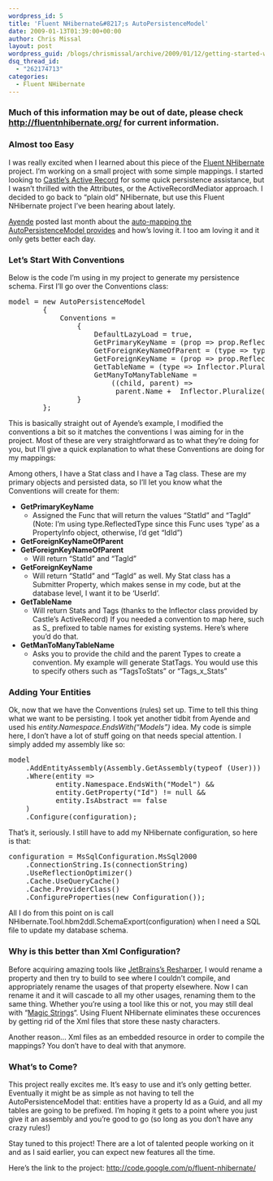 ```yaml
---
wordpress_id: 5
title: 'Fluent NHibernate&#8217;s AutoPersistenceModel'
date: 2009-01-13T01:39:00+00:00
author: Chris Missal
layout: post
wordpress_guid: /blogs/chrismissal/archive/2009/01/12/getting-started-with-fluent-nhibernate.aspx
dsq_thread_id:
  - "262174713"
categories:
  - Fluent NHibernate
---
```

### Much of this information may be out of date, please check <http://fluentnhibernate.org/> for current information.  


### Almost too Easy

I was really excited when I learned about this piece of the [Fluent NHibernate](http://code.google.com/p/fluent-nhibernate/) project. I&#8217;m working on a small project with some simple mappings. I started looking to [Castle&#8217;s Active Record](http://www.castleproject.org/activerecord/gettingstarted/index.html) for some quick persistence assistance, but I wasn&#8217;t thrilled with the Attributes, or the ActiveRecordMediator approach. I decided to go back to &#8220;plain old&#8221; NHibernate, but use this Fluent NHibernate project I&#8217;ve been hearing about lately.

[Ayende](http://wwww.ayende.com) posted last month about the [auto-mapping the AutoPersistenceModel provides](http://ayende.com/Blog/archive/2008/12/11/fluent-nhibernate.aspx) and how&#8217;s loving it. I too am loving it and it only gets better each day.

### Let&#8217;s Start With Conventions

Below is the code I&#8217;m using in my project to generate my persistence schema. First I&#8217;ll go over the Conventions class:

<pre>model = new AutoPersistenceModel<br />        {<br />            Conventions =<br />                {<br />                    DefaultLazyLoad = true,<br />                    GetPrimaryKeyName = (prop =&gt; prop.ReflectedType.Name + prop.Name),<br />                    GetForeignKeyNameOfParent = (type =&gt; type.Name + "Id"),<br />                    GetForeignKeyName = (prop =&gt; prop.ReflectedType.Name + "Id"),<br />                    GetTableName = (type =&gt; Inflector.Pluralize(type.Name)),<br />                    GetManyToManyTableName =<br />                        ((child, parent) =&gt;<br />                         parent.Name +  Inflector.Pluralize(child.Name))<br />                }<br />        };<br /></pre>

This is basically straight out of Ayende&#8217;s example, I modified the conventions a bit so it matches the conventions I was aiming for in the project. Most of these are very straightforward as to what they&#8217;re doing for you, but I&#8217;ll give a quick explanation to what these Conventions are doing for my mappings:

Among others, I have a Stat class and I have a Tag class. These are my primary objects and persisted data, so I&#8217;ll let you know what the Conventions will create for them: 

  * **GetPrimaryKeyName** 
      * Assigned the Func that will return the values &#8220;StatId&#8221; and &#8220;TagId&#8221; (Note: I&#8217;m using type.ReflectedType since this Func uses &#8216;type&#8217; as a PropertyInfo object, otherwise, I&#8217;d get &#8220;IdId&#8221;) 
  * **GetForeignKeyNameOfParent&nbsp;** 
  * **GetForeignKeyNameOfParent&nbsp;** 
      * Will return &#8220;StatId&#8221; and &#8220;TagId&#8221;
  * **GetForeignKeyName&nbsp;** 
      * Will return &#8220;StatId&#8221; and &#8220;TagId&#8221; as well. My Stat class has a Submitter Property, which makes sense in my code, but at the database level, I want it to be &#8216;UserId&#8217;. 
  * **GetTableName** 
      * Will return Stats and Tags (thanks to the Inflector class provided by Castle&#8217;s ActiveRecord) If you needed a convention to map here, such as S_ prefixed to table names for existing systems. Here&#8217;s where you&#8217;d do that.
  * **GetManToManyTableName** 
      * Asks you to provide the child and the parent Types to create a convention. My example will generate StatTags. You would use this to specify others such as &#8220;TagsToStats&#8221; or &#8220;Tags\_x\_Stats&#8221;

### Adding Your Entities

Ok, now that we have the Conventions (rules) set up. Time to tell this thing what we want to be persisting. I took yet another tidbit from Ayende and used his _entity.Namespace.EndsWith(&#8220;Models&#8221;)_ idea. My code is simple here, I don&#8217;t have a lot of stuff going on that needs special attention. I simply added my assembly like so:

<pre>model<br />    .AddEntityAssembly(Assembly.GetAssembly(typeof (User)))<br />    .Where(entity =&gt;<br />           entity.Namespace.EndsWith("Model") &&<br />           entity.GetProperty("Id") != null &&<br />           entity.IsAbstract == false<br />    )<br />    .Configure(configuration);<br /></pre>

That&#8217;s it, seriously. I still have to add my NHibernate configuration, so here is that:

<pre>configuration = MsSqlConfiguration.MsSql2000<br />    .ConnectionString.Is(connectionString)<br />    .UseReflectionOptimizer()<br />    .Cache.UseQueryCache()<br />    .Cache.ProviderClass()<br />    .ConfigureProperties(new Configuration());<br /></pre>

All I do from this point on is call NHibernate.Tool.hbm2ddl.SchemaExport(configuration) when I need a SQL file to update my database schema.

### Why is this better than Xml Configuration?

Before acquiring amazing tools like [JetBrains&#8217;s Resharper](http://www.jetbrains.com/resharper/), I would rename a property and then try to build to see where I couldn&#8217;t compile, and appropriately rename the usages of that property elsewhere. Now I can rename it and it will cascade to all my other usages, renaming them to the same thing. Whether you&#8217;re using a tool like this or not, you may still deal with &#8220;[Magic Strings](http://en.wikipedia.org/wiki/Magic_string_(programming))&#8220;. Using Fluent NHibernate eliminates these occurences by getting rid of the Xml files that store these nasty characters.

Another reason&#8230; Xml files as an embedded resource in order to compile the mappings? You don&#8217;t have to deal with that anymore.

### What&#8217;s to Come?

This project really excites me. It&#8217;s easy to use and it&#8217;s only getting better. Eventually it might be as simple as not having to tell the AutoPersistenceModel that: entities have a property Id as a Guid, and all my tables are going to be prefixed. I&#8217;m hoping it gets to a point where you just give it an assembly and you&#8217;re good to go (so long as you don&#8217;t have any crazy rules!)

Stay tuned to this project! There are a lot of talented people working on it and as I said earlier, you can expect new features all the time.

Here&#8217;s the link to the project: <http://code.google.com/p/fluent-nhibernate/>